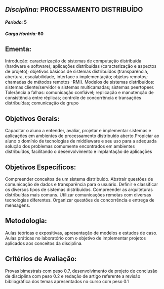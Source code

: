 ## *Disciplina:* PROCESSAMENTO DISTRIBUÍDO
#### *Periodo:* 5
#### *Carga Horária:* 60
 
## Ementa:
Introdução: caracterização de sistemas de computação distribuída (hardware e software); aplicações distribuídas (caracterização e aspectos de projeto); objetivos básicos de sistemas distribuídos (transparência, abertura, escalabilidade, interface x implementação; objetos remotos; chamadas de métodos remotos -RMI). Modelos de sistemas distribuídos: sistemas cliente/servidor e sistemas multicamadas; sistemas peertopeer. Tolerância a falhas: comunicação confiável; replicação e manutenção de consistência entre réplicas; controle de concorrência e transações distribuídas; comunicação de grupo
 
## Objetivos Gerais:
Capacitar o aluno a entender, avaliar, projetar e implementar sistemas e aplicações em ambientes de processamento distribuído aberto.Propiciar ao aluno o domínio de tecnologias de middleware e seu uso para a adequada solução dos problemas comumente encontrados em ambientes distribuídos, facilitando o desenvolvimento e implantação de aplicações
 
## Objetivos Específicos:
Compreender conceitos de um sistema distribuído. Abstrair questões de comunicação de dados e transparência para o usuário. Definir e classificar os diversos tipos de sistemas distribuídos. Compreender as arquiteturas distribuídas mais comuns. Utilizar comunicações remotas com diversas tecnologias diferentes. Organizar questões de concorrência e entrega de mensagens.
 
## Metodologia:
Aulas teóricas e expositivas, apresentação de modelos e estudos de caso. Aulas práticas no laboratório com o objetivo de implementar projetos aplicados aos conceitos da disciplina.
 
## Critérios de Avaliação:
Provas bimestrais com peso 0.7, desenvolvimento de projeto de conclusão de disciplina com peso 0.2 e redação de artigo referente a revisão bibliográfica dos temas apresentados no curso com peso 0.1